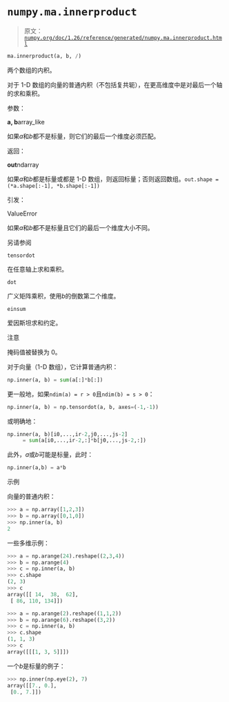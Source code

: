 # `numpy.ma.innerproduct`

> 原文：[`numpy.org/doc/1.26/reference/generated/numpy.ma.innerproduct.html`](https://numpy.org/doc/1.26/reference/generated/numpy.ma.innerproduct.html)

```py
ma.innerproduct(a, b, /)
```

两个数组的内积。

对于 1-D 数组的向量的普通内积（不包括复共轭），在更高维度中是对最后一个轴的求和乘积。

参数：

**a, b**array_like

如果*a*和*b*都不是标量，则它们的最后一个维度必须匹配。

返回：

**out**ndarray

如果*a*和*b*都是标量或都是 1-D 数组，则返回标量；否则返回数组。`out.shape = (*a.shape[:-1], *b.shape[:-1])`

引发：

ValueError

如果*a*和*b*都不是标量且它们的最后一个维度大小不同。

另请参阅

`tensordot`

在任意轴上求和乘积。

`dot`

广义矩阵乘积，使用*b*的倒数第二个维度。

`einsum`

爱因斯坦求和约定。

注意

掩码值被替换为 0。

对于向量（1-D 数组），它计算普通内积：

```py
np.inner(a, b) = sum(a[:]*b[:]) 
```

更一般地，如果`ndim(a) = r > 0`且`ndim(b) = s > 0`：

```py
np.inner(a, b) = np.tensordot(a, b, axes=(-1,-1)) 
```

或明确地：

```py
np.inner(a, b)[i0,...,ir-2,j0,...,js-2]
     = sum(a[i0,...,ir-2,:]*b[j0,...,js-2,:]) 
```

此外，*a*或*b*可能是标量，此时：

```py
np.inner(a,b) = a*b 
```

示例

向量的普通内积：

```py
>>> a = np.array([1,2,3])
>>> b = np.array([0,1,0])
>>> np.inner(a, b)
2 
```

一些多维示例：

```py
>>> a = np.arange(24).reshape((2,3,4))
>>> b = np.arange(4)
>>> c = np.inner(a, b)
>>> c.shape
(2, 3)
>>> c
array([[ 14,  38,  62],
 [ 86, 110, 134]]) 
```

```py
>>> a = np.arange(2).reshape((1,1,2))
>>> b = np.arange(6).reshape((3,2))
>>> c = np.inner(a, b)
>>> c.shape
(1, 1, 3)
>>> c
array([[[1, 3, 5]]]) 
```

一个*b*是标量的例子：

```py
>>> np.inner(np.eye(2), 7)
array([[7., 0.],
 [0., 7.]]) 
```
